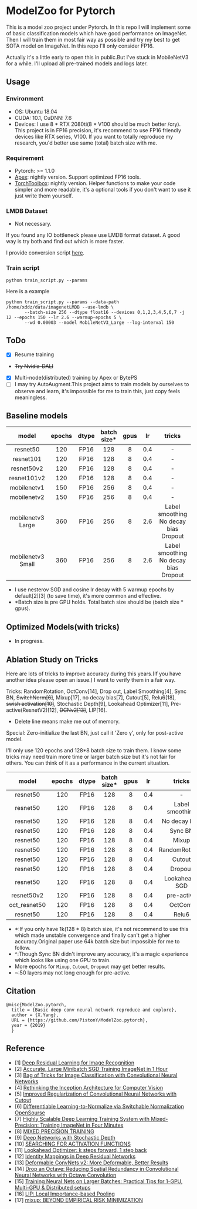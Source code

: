 # ModelZoo for Pytorch

This is a model zoo project under Pytorch. In this repo I will implement some of basic classification
models which have good performance on ImageNet. Then I will train them in most fair way as possible and
try my best to get SOTA model on ImageNet. In this repo I'll only consider FP16.

Actually it's a little early to open this in public.But I've stuck in MobileNetV3 for a while.
I'll upload all pre-trained models and logs later.


## Usage
### Environment
- OS: Ubuntu 18.04
- CUDA: 10.1, CuDNN: 7.6
- Devices: I use 8 * RTX 2080ti(8 * V100 should be much better /cry). This project is in FP16 precision, it's recommend to use FP16 friendly devices like 
RTX series, V100. If you want to totally reproduce my research, you'd better use same (total) batch size with me.

### Requirement
- Pytorch: >= 1.1.0
- [Apex](https://github.com/NVIDIA/apex): nightly version. Support optimized FP16 tools.
- [TorchToolbox](https://github.com/deeplearningforfun/torch-toolbox): nightly version.
Helper functions to make your code simpler and more readable, it's a optional tools
if you don't want to use it just write them yourself.

### LMDB Dataset
- Not necessary.

If you found any IO bottleneck please use LMDB format dataset. A good way is try both and find out
which is more faster.

I provide conversion script [here](scripts/generate_LMDB_dataset.py).

### Train script
```shell
python train_script.py --params
```
Here is a example
```shell
python train_script.py --params --data-path /home/xddz/data/imagenetLMDB --use-lmdb \
       --batch-size 256 --dtype float16 --devices 0,1,2,3,4,5,6,7 -j 12 --epochs 150 --lr 2.6 --warmup-epochs 5 \ 
       --wd 0.00003 --model MobileNetV3_Large --log-interval 150
```

## ToDo
- [x] Resume training
- ~~Try Nvidia-DALI~~
- [x] Multi-node(distributed) training by Apex or BytePS
- [ ] I may try AutoAugment.This project aims to train models by ourselves to observe and learn,
     it's impossible for me to train this, just copy feels meaningless.

## Baseline models

|model | epochs| dtype |batch size*|gpus  | lr  |  tricks|Params(M)/FLOPs  |top1/top5  |params/logs|
|:----:|:-----:|:-----:|:---------:|:----:|:---:|:------:|:---------------:|:---------:|:---------:|
|resnet50|120  |FP16   |128        |  8   |0.4  | -      | 25.6/4.1G       |77.36/-    |[Google Drive](https://drive.google.com/drive/folders/1orshUNj-4LroO2q-vyd45c_Iz7alQ50M?usp=sharing)|
|resnet101|120 |FP16   |128        |  8   |0.4  | -      | 44.7/7.8G       |79.13/94.38|[Google Drive](https://drive.google.com/drive/folders/1nmdpX39_9KidxxUXuL0uDYpDGjavQS0M?usp=sharing)|
|resnet50v2|120|FP16   |128        |  8   |0.4  | -      | 25.6/4.1G       |77.06/93.44|[Google Drive](https://drive.google.com/drive/folders/1W_GBANCv0eOQaTmDFZ-NrNJlUay5NP-C?usp=sharing)|
|resnet101v2|120|FP16  |128        |  8   |0.4  | -      | 44.6/7.8G       |78.90/94.39|[Google Drive](https://drive.google.com/drive/folders/1L4r5S9MciLUkBzzjZwZ-vlC2xH1O1Csj?usp=sharing)|
|mobilenetv1|150|FP16  |256        |  8   |0.4  | -      | 4.3/572.2M     |72.17/90.70|[Google Drive](https://drive.google.com/drive/folders/1n_4WTnh-anrszm1VCo35etmUsG7O4j9e?usp=sharing)|
|mobilenetv2|150|FP16  |256        |  8   |0.4  | -      | 3.5/305.3M     |71.94/90.59|[Google Drive](https://drive.google.com/drive/folders/1PqqyZ02L4h42KOVPSO6e9A0a_gVCir_b?usp=sharing)|
|mobilenetv3 Large|360|FP16  |256        |  8   |2.6  |Label smoothing No decay bias Dropout|   5.5/219M         |75.64/92.61 |[Google Drive](https://drive.google.com/drive/folders/1pZSDhNuSxSIyKq4Leyam9m5iQr1Xcpf6?usp=sharing)|
|mobilenetv3 Small|360|FP16  |256        |  8   |2.6  |Label smoothing No decay bias Dropout|   3.0/57.8M         |67.83/87.78 ||



- I use nesterov SGD and cosine lr decay with 5 warmup epochs by default[2][3] (to save time), it's more common and effective.
- *Batch size is pre GPU holds. Total batch size should be (batch size * gpus).


## Optimized Models(with tricks)
- In progress.

## Ablation Study on Tricks

Here are lots of tricks to improve accuracy during this years.(If you have another idea please open an issue.)
I want to verify them in a fair way.


Tricks: RandomRotation, OctConv[14], Drop out, Label Smoothing[4], Sync BN, ~~SwitchNorm[6]~~, Mixup[17], no decay bias[7], 
Cutout[5], Relu6[18], ~~swish activation[10]~~, Stochastic Depth[9], Lookahead Optimizer[11], Pre-active(ResnetV2)[12],
~~DCNv2[13]~~, LIP[16].

- Delete line means make me out of memory.

Special: Zero-initialize the last BN, just call it 'Zero γ', only for post-active model.

I'll only use 120 epochs and 128*8 batch size to train them.
I know some tricks may need train more time or larger batch size but it's not fair for others.
You can think of it as a performance in the current situation.


|model | epochs| dtype |batch size*|gpus  | lr  |  tricks|degree|top1/top5  |improve |params/logs|
|:----:|:-----:|:-----:|:---------:|:----:|:---:|:------:|:----:|:---------:|:------:|:----:|
|resnet50|120  |FP16   |128        | 8    |0.4  | -      |   -  |77.36/-    |baseline|[Google Drive](https://drive.google.com/drive/folders/1orshUNj-4LroO2q-vyd45c_Iz7alQ50M?usp=sharing)|
|resnet50|120  |FP16   |128        | 8    |0.4  |Label smoothing|smoothing=0.1|77.78/93.80 |**+0.42** |[Google Drive](https://drive.google.com/drive/folders/1CO8Fmbiy1TgEvdpU-KKV7AHIa7EanaqG?usp=sharing)|
|resnet50|120  |FP16   |128        | 8    |0.4  |No decay bias  |-            |77.28/93.61*|-0.08 |[Google Drive](https://drive.google.com/drive/folders/1oYC3EjLn-2nnWrS_UrhaP_3YY3uhWzhz?usp=sharing)|
|resnet50|120  |FP16   |128        | 8    |0.4  |Sync BN        |-            |77.31/93.49^|-0.05 |[Google Drive](https://drive.google.com/drive/folders/1QW2LSl7JsTcnCGM289N9wA-xkjkuhBvg?usp=sharing)|
|resnet50|120  |FP16   |128        | 8    |0.4  |Mixup          |alpha=0.2    |77.49/93.73 |**+0.13** |missing|
|resnet50|120  |FP16   |128        | 8    |0.4  |RandomRotation |degree=15    |76.64/93.28 |-1.15 |[Google Drive](https://drive.google.com/drive/folders/1FYmTVStop4VT5LA9RCPUbWPnzGsEJoCy?usp=sharing)|
|resnet50|120  |FP16   |128        | 8    |0.4  |Cutout         |read code    |77.44/93.62 |**+0.08** |[Google Drive](https://drive.google.com/drive/folders/1HhDTDkj6Zg_oJT-5TQZu1RP-CYs1fr3U?usp=sharing)|
|resnet50|120  |FP16   |128        | 8    |0.4  |Dropout        |rate=0.3     |77.11/93.58 |-0.25 |[Google Drive](https://drive.google.com/drive/folders/1sA6e8sewz-Za6ySUUJcLpiTjV9V1Fk8f?usp=sharing)|
|resnet50|120  |FP16   |128        | 8    |0.4  |Lookahead-SGD  |    -        |77.23/93.39 |-0.13 |[Google Drive](https://drive.google.com/drive/folders/1gC8pD7CDDQ7haBKhNBNqj8i9Xsk3cNla?usp=sharing)|
|resnet50v2|120  |FP16 |128        | 8    |0.4  |pre-active     |    -        |77.06/93.44~|-0.30 |[Google Drive](https://drive.google.com/drive/folders/1W_GBANCv0eOQaTmDFZ-NrNJlUay5NP-C?usp=sharing)|
|oct_resnet50|120  |FP16 |128      | 8    |0.4  |OctConv        |alpha=0.125  |-|-||
|resnet50|120  |FP16   |128        | 8    |0.4  |Relu6          |             |77.28/93.5  |-0.08 |[Google Drive](https://drive.google.com/drive/folders/1en9SQq2ZeswaZoTiYDAR_vQS3YAJU5gq?usp=sharing)|


- *:If you only have 1k(128 * 8) batch size, it's not recommend to use this which made unstable convergence and finally 
    can't get a higher accuracy.Original paper use 64k batch size but impossible for me to follow.
- ^:Though Sync BN didn't improve any accuracy, it's a magic experience which looks like using one GPU to train.
- More epochs for `Mixup`, `Cutout`, `Dropout` may get better results.
- ~:50 layers may not long enough for pre-active.

## Citation
```
@misc{ModelZoo.pytorch,
  title = {Basic deep conv neural network reproduce and explore},
  author = {X.Yang},
  URL = {https://github.com/PistonY/ModelZoo.pytorch},
  year = {2019}
  }
```

## Reference
- [1] [Deep Residual Learning for Image Recognition](https://arxiv.org/pdf/1512.03385.pdf)
- [2] [Accurate, Large Minibatch SGD:Training ImageNet in 1 Hour](https://arxiv.org/pdf/1706.02677.pdf)
- [3] [Bag of Tricks for Image Classification with Convolutional Neural Networks](https://arxiv.org/pdf/1812.01187.pdf)
- [4] [Rethinking the Inception Architecture for Computer Vision](https://arxiv.org/pdf/1512.00567.pdf)
- [5] [Improved Regularization of Convolutional Neural Networks with Cutout](https://arxiv.org/pdf/1708.04552.pdf)
- [6] [Differentiable Learning-to-Normalize via Switchable Normalization](https://arxiv.org/pdf/1806.10779.pdf) [OpenSourse](https://github.com/switchablenorms/Switchable-Normalization)
- [7] [Highly Scalable Deep Learning Training System with Mixed-Precision: Training ImageNet in Four Minutes](https://arxiv.org/pdf/1807.11205.pdf)
- [8] [MIXED PRECISION TRAINING](https://arxiv.org/pdf/1710.03740.pdf)
- [9] [Deep Networks with Stochastic Depth](https://arxiv.org/pdf/1603.09382.pdf)
- [10] [SEARCHING FOR ACTIVATION FUNCTIONS](https://arxiv.org/pdf/1710.05941.pdf)
- [11] [Lookahead Optimizer: k steps forward, 1 step back](https://arxiv.org/abs/1907.08610)
- [12] [Identity Mappings in Deep Residual Networks](https://arxiv.org/pdf/1603.05027.pdf)
- [13] [Deformable ConvNets v2: More Deformable, Better Results](https://arxiv.org/pdf/1811.11168.pdf)
- [14] [Drop an Octave: Reducing Spatial Redundancy in Convolutional Neural Networks with Octave Convolution](https://export.arxiv.org/pdf/1904.05049)
- [15] [Training Neural Nets on Larger Batches: Practical Tips for 1-GPU, Multi-GPU & Distributed setups](https://medium.com/huggingface/training-larger-batches-practical-tips-on-1-gpu-multi-gpu-distributed-setups-ec88c3e51255)
- [16] [LIP: Local Importance-based Pooling](https://arxiv.org/pdf/1908.04156v1.pdf)
- [17] [mixup: BEYOND EMPIRICAL RISK MINIMIZATION](https://arxiv.org/pdf/1710.09412.pdf)